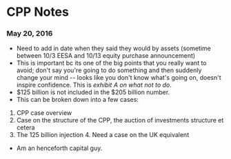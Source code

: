 # CPP Notes
### May 20, 2016

- Need to add in date when they said they would by assets (sometime between 10/3 EESA and 10/13 equity purchase announcement)
- This is important bc its one of the big points that you really want to avoid; don't say you're going to do something and then suddenly change your mind -- looks like you don't know what's going on, doesn't inspire confidence. This is *exhibit A on what not to do*.
- $125 billion is not included in the $205 billion number. 
- This can be broken down into a few cases:
1. CPP case overview
2. Case on the structure of the CPP, the auction of investments structure et cetera
3. The 125 billion injection 4. Need a case on the UK equivalent


- Am an henceforth capital guy. 

